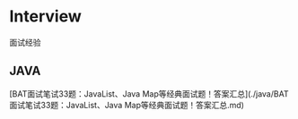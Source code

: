 # Interview
面试经验

## JAVA 
[BAT面试笔试33题：JavaList、Java Map等经典面试题！答案汇总](./java/BAT面试笔试33题：JavaList、Java Map等经典面试题！答案汇总.md)

